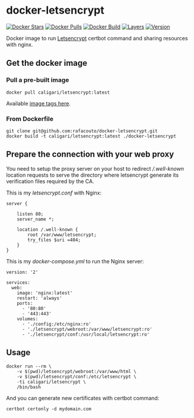
# docker-letsencrypt

[![Docker Stars](https://img.shields.io/docker/stars/caligari/letsencrypt.svg)](https://hub.docker.com/r/caligari/letsencrypt/)
[![Docker Pulls](https://img.shields.io/docker/pulls/caligari/letsencrypt.svg)](https://hub.docker.com/r/caligari/letsencrypt/)
[![Docker Build](https://img.shields.io/docker/automated/caligari/letsencrypt.svg)](https://hub.docker.com/r/caligari/letsencrypt/)
[![Layers](https://images.microbadger.com/badges/image/caligari/letsencrypt.svg)](https://microbadger.com/images/caligari/letsencrypt)
[![Version](https://images.microbadger.com/badges/version/caligari/letsencrypt.svg)](https://microbadger.com/images/caligari/letsencrypt)

Docker image to run [Letsencrypt](https://letsencrypt.org/) certbot command 
and sharing resources with nginx.

## Get the docker image

### Pull a pre-built image

    docker pull caligari/letsencrypt:latest

Available [image tags here](https://hub.docker.com/r/caligari/letsencrypt/tags/).


### From Dockerfile

    git clone git@github.com:rafacouto/docker-letsencrypt.git
    docker build -t caligari/letsencrypt:latest ./docker-letsencrypt


## Prepare the connection with your web proxy

You need to setup the proxy server on your host to redirect _/.well-known_
location requests to serve the directory where letsencrypt generate its
verification files required by the CA.

This is my _letsencrypt.conf_ with Nginx:

    server {

        listen 80;
        server_name *;

        location /.well-known {
            root /var/www/letsencrypt;
            try_files $uri =404;
        }
    }

This is my _docker-compose.yml_ to run the Nginx server:

    version: '2'

    services:
      web:
        image: 'nginx:latest'
        restart: 'always'
        ports:
          - '80:80'
          - '443:443'
        volumes:
          - './config:/etc/nginx:ro'
          - './letsencrypt/webroot:/var/www/letsencrypt:ro'
          - './letsencrypt/conf:/usr/local/letsencrypt:ro'


## Usage

    docker run --rm \
        -v $(pwd)/letsencrypt/webroot:/var/www/html \
        -v $(pwd)/letsencrypt/conf:/etc/letsencrypt \
        -ti caligari/letsencrypt \
        /bin/bash

And you can generate new certificates with certbot command:

    certbot certonly -d mydomain.com



